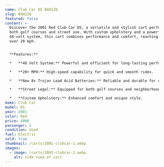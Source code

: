 ```yaml
---
name: Club Car DS BXH1ZQ
slug: BXH1ZQ
featured: false
content: >-
  Discover the 2001 Red Club Car DS, a versatile and stylish cart perfect for
  both golf courses and street use. With custom upholstery and a powerful
  48-volt system, this cart combines performance and comfort, reaching speeds
  over 20 mph.


  **Features:**

  *   **48 Volt System:** Powerful and efficient for long-lasting performance.

  *   **20+ MPH:** High-speed capability for quick and smooth rides.

  *   **New 8v Trojan Lead Acid Batteries:** Reliable and durable for extended use.

  *   **Street Legal:** Equipped for both golf courses and neighborhood streets.

  *   **Custom Upholstery:** Enhanced comfort and unique style.
make: Club Car
model: DS
year: 2001
color: Red
price: 4000
passenger: 2
condition: Used
fuel: Electric
sold: true
thumbnail: /carts/2001-clubcar-1.webp
images:
  - image: /carts/2001-clubcar-2.webp
    alt: side view of cart
---
```

